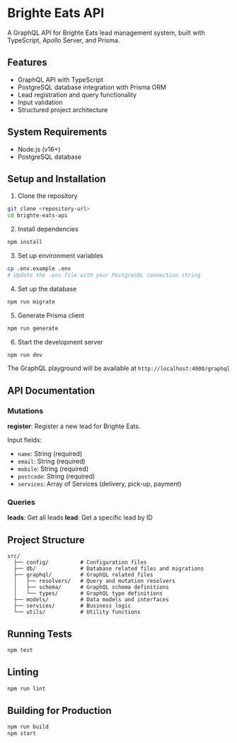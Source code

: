 # Brighte Eats API

A GraphQL API for Brighte Eats lead management system, built with TypeScript, Apollo Server, and Prisma.

## Features

- GraphQL API with TypeScript
- PostgreSQL database integration with Prisma ORM
- Lead registration and query functionality
- Input validation
- Structured project architecture

## System Requirements

- Node.js (v16+)
- PostgreSQL database

## Setup and Installation

1. Clone the repository
```bash
git clone <repository-url>
cd brighte-eats-api
```

2. Install dependencies
```bash
npm install
```

3. Set up environment variables
```bash
cp .env.example .env
# Update the .env file with your PostgreSQL connection string
```

4. Set up the database
```bash
npm run migrate
```

5. Generate Prisma client
```bash
npm run generate
```

6. Start the development server
```bash
npm run dev
```

The GraphQL playground will be available at `http://localhost:4000/graphql`

## API Documentation

### Mutations

**register**: Register a new lead for Brighte Eats.

Input fields:
- `name`: String (required)
- `email`: String (required)
- `mobile`: String (required)
- `postcode`: String (required)
- `services`: Array of Services (delivery, pick-up, payment)

### Queries

**leads**: Get all leads
**lead**: Get a specific lead by ID

## Project Structure

```
src/
  ├── config/          # Configuration files
  ├── db/              # Database related files and migrations
  ├── graphql/         # GraphQL related files
  │   ├── resolvers/   # Query and mutation resolvers
  │   ├── schema/      # GraphQL schema definitions
  │   └── types/       # GraphQL type definitions
  ├── models/          # Data models and interfaces
  ├── services/        # Business logic
  └── utils/           # Utility functions
```

## Running Tests

```bash
npm test
```

## Linting

```bash
npm run lint
```

## Building for Production

```bash
npm run build
npm start
``` 